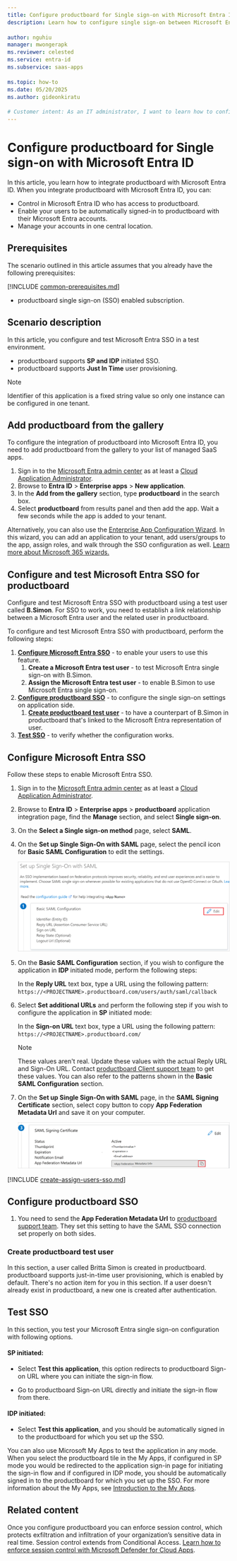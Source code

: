```yaml
---
title: Configure productboard for Single sign-on with Microsoft Entra ID
description: Learn how to configure single sign-on between Microsoft Entra ID and productboard.

author: nguhiu
manager: mwongerapk
ms.reviewer: celested
ms.service: entra-id
ms.subservice: saas-apps

ms.topic: how-to
ms.date: 05/20/2025
ms.author: gideonkiratu

# Customer intent: As an IT administrator, I want to learn how to configure single sign-on between Microsoft Entra ID and productboard so that I can control who has access to productboard, enable automatic sign-in with Microsoft Entra accounts, and manage my accounts in one central location.
---
```


# Configure productboard for Single sign-on with Microsoft Entra ID

In this article,  you learn how to integrate productboard with Microsoft Entra ID. When you integrate productboard with Microsoft Entra ID, you can:

* Control in Microsoft Entra ID who has access to productboard.
* Enable your users to be automatically signed-in to productboard with their Microsoft Entra accounts.
* Manage your accounts in one central location.

## Prerequisites
The scenario outlined in this article assumes that you already have the following prerequisites:

[!INCLUDE [common-prerequisites.md](~/identity/saas-apps/includes/common-prerequisites.md)]
* productboard single sign-on (SSO) enabled subscription.

## Scenario description

In this article,  you configure and test Microsoft Entra SSO in a test environment.

* productboard supports **SP and IDP** initiated SSO.
* productboard supports **Just In Time** user provisioning.

> [!NOTE]
> Identifier of this application is a fixed string value so only one instance can be configured in one tenant.

## Add productboard from the gallery

To configure the integration of productboard into Microsoft Entra ID, you need to add productboard from the gallery to your list of managed SaaS apps.

1. Sign in to the [Microsoft Entra admin center](https://entra.microsoft.com) as at least a [Cloud Application Administrator](~/identity/role-based-access-control/permissions-reference.md#cloud-application-administrator).
1. Browse to **Entra ID** > **Enterprise apps** > **New application**.
1. In the **Add from the gallery** section, type **productboard** in the search box.
1. Select **productboard** from results panel and then add the app. Wait a few seconds while the app is added to your tenant.

 Alternatively, you can also use the [Enterprise App Configuration Wizard](https://portal.office.com/AdminPortal/home?Q=Docs#/azureadappintegration). In this wizard, you can add an application to your tenant, add users/groups to the app, assign roles, and walk through the SSO configuration as well. [Learn more about Microsoft 365 wizards.](/microsoft-365/admin/misc/azure-ad-setup-guides)

<a name='configure-and-test-azure-ad-sso-for-productboard'></a>

## Configure and test Microsoft Entra SSO for productboard

Configure and test Microsoft Entra SSO with productboard using a test user called **B.Simon**. For SSO to work, you need to establish a link relationship between a Microsoft Entra user and the related user in productboard.

To configure and test Microsoft Entra SSO with productboard, perform the following steps:

1. **[Configure Microsoft Entra SSO](#configure-azure-ad-sso)** - to enable your users to use this feature.
    1. **Create a Microsoft Entra test user** - to test Microsoft Entra single sign-on with B.Simon.
    1. **Assign the Microsoft Entra test user** - to enable B.Simon to use Microsoft Entra single sign-on.
1. **[Configure productboard SSO](#configure-productboard-sso)** - to configure the single sign-on settings on application side.
    1. **[Create productboard test user](#create-productboard-test-user)** - to have a counterpart of B.Simon in productboard that's linked to the Microsoft Entra representation of user.
1. **[Test SSO](#test-sso)** - to verify whether the configuration works.

<a name='configure-azure-ad-sso'></a>

## Configure Microsoft Entra SSO

Follow these steps to enable Microsoft Entra SSO.

1. Sign in to the [Microsoft Entra admin center](https://entra.microsoft.com) as at least a [Cloud Application Administrator](~/identity/role-based-access-control/permissions-reference.md#cloud-application-administrator).
1. Browse to **Entra ID** > **Enterprise apps** > **productboard** application integration page, find the **Manage** section, and select **Single sign-on**.
1. On the **Select a Single sign-on method** page, select **SAML**.
1. On the **Set up Single Sign-On with SAML** page, select the pencil icon for **Basic SAML Configuration** to edit the settings.

   ![Edit Basic SAML Configuration](common/edit-urls.png)

1. On the **Basic SAML Configuration** section, if you wish to configure the application in **IDP** initiated mode, perform the following steps:

    In the **Reply URL** text box, type a URL using the following pattern:
    `https://<PROJECTNAME>.productboard.com/users/auth/saml/callback`

1. Select **Set additional URLs** and perform the following step if you wish to configure the application in **SP** initiated mode:

    In the **Sign-on URL** text box, type a URL using the following pattern:
    `https://<PROJECTNAME>.productboard.com/`

	> [!NOTE]
	> These values aren't real. Update these values with the actual Reply URL and Sign-On URL. Contact [productboard Client support team](mailto:support@productboard.com) to get these values. You can also refer to the patterns shown in the **Basic SAML Configuration** section.

1. On the **Set up Single Sign-On with SAML** page, in the **SAML Signing Certificate** section, select copy button to copy **App Federation Metadata Url** and save it on your computer.

	![The Certificate download link](common/copy-metadataurl.png)

<a name='create-an-azure-ad-test-user'></a>

[!INCLUDE [create-assign-users-sso.md](~/identity/saas-apps/includes/create-assign-users-sso.md)]

## Configure productboard SSO
1. You need to send the **App Federation Metadata Url** to [productboard support team](mailto:support@productboard.com). They set this setting to have the SAML SSO connection set properly on both sides.

### Create productboard test user

In this section, a user called Britta Simon is created in productboard. productboard supports just-in-time user provisioning, which is enabled by default. There's no action item for you in this section. If a user doesn't already exist in productboard, a new one is created after authentication.

## Test SSO

In this section, you test your Microsoft Entra single sign-on configuration with following options. 

#### SP initiated:

* Select **Test this application**, this option redirects to productboard Sign-on URL where you can initiate the sign-in flow.  

* Go to productboard Sign-on URL directly and initiate the sign-in flow from there.

#### IDP initiated:

* Select **Test this application**, and you should be automatically signed in to the productboard for which you set up the SSO. 

You can also use Microsoft My Apps to test the application in any mode. When you select the productboard tile in the My Apps, if configured in SP mode you would be redirected to the application sign-in page for initiating the sign-in flow and if configured in IDP mode, you should be automatically signed in to the productboard for which you set up the SSO. For more information about the My Apps, see [Introduction to the My Apps](https://support.microsoft.com/account-billing/sign-in-and-start-apps-from-the-my-apps-portal-2f3b1bae-0e5a-4a86-a33e-876fbd2a4510).

## Related content

Once you configure productboard you can enforce session control, which protects exfiltration and infiltration of your organization’s sensitive data in real time. Session control extends from Conditional Access. [Learn how to enforce session control with Microsoft Defender for Cloud Apps](/cloud-app-security/proxy-deployment-aad).
